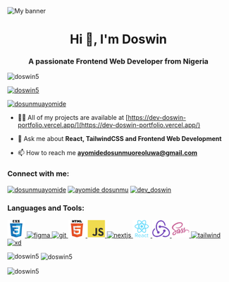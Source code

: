![My banner](https://pbs.twimg.com/profile_banners/741269795929231360/1685498800/600x200)

<h1 align="center">Hi 👋, I'm Doswin</h1>
<h3 align="center">A passionate Frontend Web Developer from Nigeria</h3>

<p align="left"> <img src="https://komarev.com/ghpvc/?username=doswin5&label=Profile%20views&color=0e75b6&style=flat" alt="doswin5" /> </p>

<p align="left"> <a href="https://github.com/ryo-ma/github-profile-trophy"><img src="https://github-profile-trophy.vercel.app/?username=doswin5" alt="doswin5" /></a> </p>

<p align="left"> <a href="https://twitter.com/dosunmuayomide" target="blank"><img src="https://img.shields.io/twitter/follow/dosunmuayomide?logo=twitter&style=for-the-badge" alt="dosunmuayomide" /></a> </p>

- 👨‍💻 All of my projects are available at [https://dev-doswin-portfolio.vercel.app/](https://dev-doswin-portfolio.vercel.app/)

- 💬 Ask me about **React, TailwindCSS and Frontend Web Development**

- 📫 How to reach me **ayomidedosunmuoreoluwa@gmail.com**

<h3 align="left">Connect with me:</h3>
<p align="left">
<a href="https://twitter.com/dosunmuayomide" target="blank"><img align="center" src="https://raw.githubusercontent.com/rahuldkjain/github-profile-readme-generator/master/src/images/icons/Social/twitter.svg" alt="dosunmuayomide" height="30" width="40" /></a>
<a href="https://linkedin.com/in/ayomide dosunmu" target="blank"><img align="center" src="https://raw.githubusercontent.com/rahuldkjain/github-profile-readme-generator/master/src/images/icons/Social/linked-in-alt.svg" alt="ayomide dosunmu" height="30" width="40" /></a>
<a href="https://instagram.com/dev_doswin" target="blank"><img align="center" src="https://raw.githubusercontent.com/rahuldkjain/github-profile-readme-generator/master/src/images/icons/Social/instagram.svg" alt="dev_doswin" height="30" width="40" /></a>
</p>

<h3 align="left">Languages and Tools:</h3>
<p align="left"> <a href="https://www.w3schools.com/css/" target="_blank" rel="noreferrer"> <img src="https://raw.githubusercontent.com/devicons/devicon/master/icons/css3/css3-original-wordmark.svg" alt="css3" width="40" height="40"/> </a> <a href="https://www.figma.com/" target="_blank" rel="noreferrer"> <img src="https://www.vectorlogo.zone/logos/figma/figma-icon.svg" alt="figma" width="40" height="40"/> </a> <a href="https://git-scm.com/" target="_blank" rel="noreferrer"> <img src="https://www.vectorlogo.zone/logos/git-scm/git-scm-icon.svg" alt="git" width="40" height="40"/> </a> <a href="https://www.w3.org/html/" target="_blank" rel="noreferrer"> <img src="https://raw.githubusercontent.com/devicons/devicon/master/icons/html5/html5-original-wordmark.svg" alt="html5" width="40" height="40"/> </a> <a href="https://developer.mozilla.org/en-US/docs/Web/JavaScript" target="_blank" rel="noreferrer"> <img src="https://raw.githubusercontent.com/devicons/devicon/master/icons/javascript/javascript-original.svg" alt="javascript" width="40" height="40"/> </a> <a href="https://nextjs.org/" target="_blank" rel="noreferrer"> <img src="https://cdn.worldvectorlogo.com/logos/nextjs-2.svg" alt="nextjs" width="40" height="40"/> </a> <a href="https://reactjs.org/" target="_blank" rel="noreferrer"> <img src="https://raw.githubusercontent.com/devicons/devicon/master/icons/react/react-original-wordmark.svg" alt="react" width="40" height="40"/> </a> <a href="https://redux.js.org" target="_blank" rel="noreferrer"> <img src="https://raw.githubusercontent.com/devicons/devicon/master/icons/redux/redux-original.svg" alt="redux" width="40" height="40"/> </a> <a href="https://sass-lang.com" target="_blank" rel="noreferrer"> <img src="https://raw.githubusercontent.com/devicons/devicon/master/icons/sass/sass-original.svg" alt="sass" width="40" height="40"/> </a> <a href="https://tailwindcss.com/" target="_blank" rel="noreferrer"> <img src="https://www.vectorlogo.zone/logos/tailwindcss/tailwindcss-icon.svg" alt="tailwind" width="40" height="40"/> </a> <a href="https://www.adobe.com/products/xd.html" target="_blank" rel="noreferrer"> <img src="https://cdn.worldvectorlogo.com/logos/adobe-xd.svg" alt="xd" width="40" height="40"/> </a> </p>

<p><img align="left" src="https://github-readme-stats.vercel.app/api/top-langs?username=doswin5&show_icons=true&locale=en&layout=compact" alt="doswin5" /></p>

<p>&nbsp;<img align="center" src="https://github-readme-stats.vercel.app/api?username=doswin5&show_icons=true&locale=en" alt="doswin5" /></p>

<p><img align="center" src="https://github-readme-streak-stats.herokuapp.com/?user=doswin5&" alt="doswin5" /></p>
